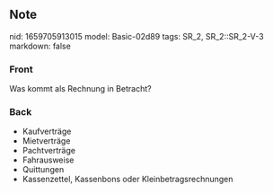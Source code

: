 ## Note
nid: 1659705913015
model: Basic-02d89
tags: SR_2, SR_2::SR_2-V-3
markdown: false

### Front
Was kommt als Rechnung in Betracht?

### Back
<ul>
  <li>Kaufverträge
  <li>Mietverträge
  <li>Pachtverträge
  <li>Fahrausweise
  <li>Quittungen
  <li>Kassenzettel, Kassenbons oder Kleinbetragsrechnungen
</ul>
